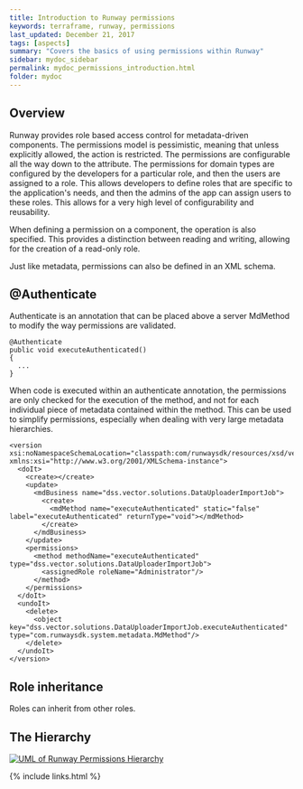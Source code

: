 ```yaml
---
title: Introduction to Runway permissions
keywords: terraframe, runway, permissions
last_updated: December 21, 2017
tags: [aspects]
summary: "Covers the basics of using permissions within Runway"
sidebar: mydoc_sidebar
permalink: mydoc_permissions_introduction.html
folder: mydoc
---
```


## Overview

Runway provides role based access control for metadata-driven components. The permissions model is pessimistic, meaning that unless explicitly allowed, the action is restricted. The permissions are configurable all the way down to the attribute. The permissions for domain types are configured by the developers for a particular role, and then the users are assigned to a role. This allows developers to define roles that are specific to the application's needs, and then the admins of the app can assign users to these roles. This allows for a very high level of configurability and reusability. 

When defining a permission on a component, the operation is also specified. This provides a distinction between reading and writing, allowing for the creation of a read-only role.

Just like metadata, permissions can also be defined in an XML schema. 

## @Authenticate

Authenticate is an annotation that can be placed above a server MdMethod to modify the way permissions are validated. 

    @Authenticate
    public void executeAuthenticated()
    {
      ...
    }

When code is executed within an authenticate annotation, the permissions are only checked for the execution of the method, and not for each individual piece of metadata contained within the method. This can be used to simplify permissions, especially when dealing with very large metadata hierarchies.

    <version xsi:noNamespaceSchemaLocation="classpath:com/runwaysdk/resources/xsd/version.xsd" xmlns:xsi="http://www.w3.org/2001/XMLSchema-instance">
      <doIt>
        <create></create>
        <update>
          <mdBusiness name="dss.vector.solutions.DataUploaderImportJob">
            <create>
              <mdMethod name="executeAuthenticated" static="false" label="executeAuthenticated" returnType="void"></mdMethod>
            </create>
          </mdBusiness>
        </update>
        <permissions>    
          <method methodName="executeAuthenticated" type="dss.vector.solutions.DataUploaderImportJob">
            <assignedRole roleName="Administrator"/>
          </method>    
        </permissions>
      </doIt>
      <undoIt>
        <delete>
          <object key="dss.vector.solutions.DataUploaderImportJob.executeAuthenticated" type="com.runwaysdk.system.metadata.MdMethod"/>
        </delete>
      </undoIt>
    </version>

## Role inheritance

Roles can inherit from other roles.

## The Hierarchy

[![UML of Runway Permissions Hierarchy](./images/RBAC.svg "UML of Runway Attribute Hierarchy")](./images/RBAC.svg)

{% include links.html %}

